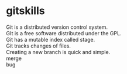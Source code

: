 # gitskills
Git is a distributed version control system.  
GIt is a free software distributed under the GPL.  
Git has a mutable index called stage.  
Git tracks changes of files.  
Creating a new branch is quick and simple.  
merge  
bug  
